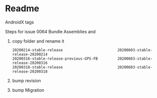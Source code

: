 # Readme

AndroidX tags

Steps for issue 0064 Bundle Assemblies and 

1.  copy folder and rename it

    ```
    20200214-stable-release                         20200603-stable-release-20200214
    20200316-stable-release-previous-GPS-FB         20200603-stable-release-20200316
    20200318-stable-release                         20200603-stable-release-20200318
    ```

2.  bump revision

3.  bump Migration